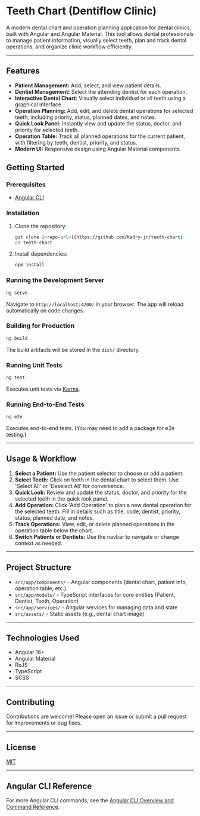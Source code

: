# Teeth Chart (Dentiflow Clinic)

A modern dental chart and operation planning application for dental clinics, built with Angular and Angular Material. This tool allows dental professionals to manage patient information, visually select teeth, plan and track dental operations, and organize clinic workflow efficiently.

---

## Features

- **Patient Management:** Add, select, and view patient details.
- **Dentist Management:** Select the attending dentist for each operation.
- **Interactive Dental Chart:** Visually select individual or all teeth using a graphical interface.
- **Operation Planning:** Add, edit, and delete dental operations for selected teeth, including priority, status, planned dates, and notes.
- **Quick Look Panel:** Instantly view and update the status, doctor, and priority for selected teeth.
- **Operation Table:** Track all planned operations for the current patient, with filtering by teeth, dentist, priority, and status.
- **Modern UI:** Responsive design using Angular Material components.


## Getting Started

### Prerequisites
- [Angular CLI](https://angular.io/cli)

### Installation

1. Clone the repository:
   ```bash
   git clone [<repo-url>](https://github.com/Kadry-jr/teeth-chart)
   cd teeth-chart
   ```
2. Install dependencies:
   ```bash
   npm install
   ```

### Running the Development Server

```bash
ng serve
```
Navigate to `http://localhost:4200/` in your browser. The app will reload automatically on code changes.

### Building for Production

```bash
ng build
```
The build artifacts will be stored in the `dist/` directory.

### Running Unit Tests

```bash
ng test
```
Executes unit tests via [Karma](https://karma-runner.github.io).

### Running End-to-End Tests

```bash
ng e2e
```
Executes end-to-end tests. (You may need to add a package for e2e testing.)

---

## Usage & Workflow

1. **Select a Patient:** Use the patient selector to choose or add a patient.
2. **Select Teeth:** Click on teeth in the dental chart to select them. Use 'Select All' or 'Deselect All' for convenience.
3. **Quick Look:** Review and update the status, doctor, and priority for the selected teeth in the quick look panel.
4. **Add Operation:** Click 'Add Operation' to plan a new dental operation for the selected teeth. Fill in details such as title, code, dentist, priority, status, planned date, and notes.
5. **Track Operations:** View, edit, or delete planned operations in the operation table below the chart.
6. **Switch Patients or Dentists:** Use the navbar to navigate or change context as needed.

---

## Project Structure

- `src/app/components/` - Angular components (dental chart, patient info, operation table, etc.)
- `src/app/models/` - TypeScript interfaces for core entities (Patient, Dentist, Tooth, Operation)
- `src/app/services/` - Angular services for managing data and state
- `src/assets/` - Static assets (e.g., dental chart image)

---

## Technologies Used
- Angular 16+
- Angular Material
- RxJS
- TypeScript
- SCSS

---

## Contributing

Contributions are welcome! Please open an issue or submit a pull request for improvements or bug fixes.

---

## License

[MIT](LICENSE)  

---

## Angular CLI Reference

For more Angular CLI commands, see the [Angular CLI Overview and Command Reference](https://angular.io/cli).
